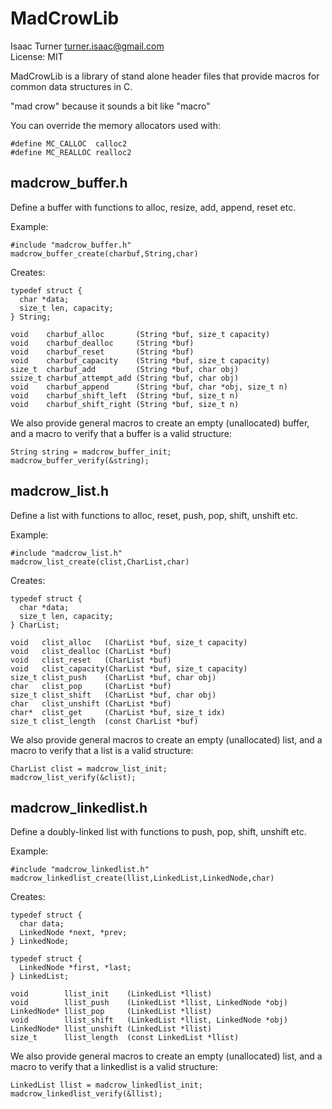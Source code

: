 MadCrowLib
==========
Isaac Turner <turner.isaac@gmail.com>  
License: MIT  

MadCrowLib is a library of stand alone header files that provide macros for common data structures in C.

"mad crow" because it sounds a bit like "macro"

You can override the memory allocators used with:

    #define MC_CALLOC  calloc2
    #define MC_REALLOC realloc2

madcrow_buffer.h
----------------

Define a buffer with functions to alloc, resize, add, append, reset etc.

Example:

    #include "madcrow_buffer.h"
    madcrow_buffer_create(charbuf,String,char)

Creates:

    typedef struct {
      char *data;
      size_t len, capacity;
    } String;

    void    charbuf_alloc       (String *buf, size_t capacity)
    void    charbuf_dealloc     (String *buf)
    void    charbuf_reset       (String *buf)
    void    charbuf_capacity    (String *buf, size_t capacity)
    size_t  charbuf_add         (String *buf, char obj)
    ssize_t charbuf_attempt_add (String *buf, char obj)
    void    charbuf_append      (String *buf, char *obj, size_t n)
    void    charbuf_shift_left  (String *buf, size_t n)
    void    charbuf_shift_right (String *buf, size_t n)

We also provide general macros to create an empty (unallocated) buffer, and a
macro to verify that a buffer is a valid structure:

    String string = madcrow_buffer_init;
    madcrow_buffer_verify(&string);


madcrow_list.h
--------------

Define a list with functions to alloc, reset, push, pop, shift, unshift etc.

Example:

    #include "madcrow_list.h"
    madcrow_list_create(clist,CharList,char)

Creates:

    typedef struct {
      char *data;
      size_t len, capacity;
    } CharList;

    void   clist_alloc   (CharList *buf, size_t capacity)
    void   clist_dealloc (CharList *buf)
    void   clist_reset   (CharList *buf)
    void   clist_capacity(CharList *buf, size_t capacity)
    size_t clist_push    (CharList *buf, char obj)
    char   clist_pop     (CharList *buf)
    size_t clist_shift   (CharList *buf, char obj)
    char   clist_unshift (CharList *buf)
    char*  clist_get     (CharList *buf, size_t idx)
    size_t clist_length  (const CharList *buf)

We also provide general macros to create an empty (unallocated) list, and a
macro to verify that a list is a valid structure:

    CharList clist = madcrow_list_init;
    madcrow_list_verify(&clist);


madcrow_linkedlist.h
--------------------

Define a doubly-linked list with functions to push, pop, shift, unshift etc.

Example:

    #include "madcrow_linkedlist.h"
    madcrow_linkedlist_create(llist,LinkedList,LinkedNode,char)

Creates:

    typedef struct {
      char data;
      LinkedNode *next, *prev;
    } LinkedNode;

    typedef struct {
      LinkedNode *first, *last;
    } LinkedList;

    void        llist_init    (LinkedList *llist)
    void        llist_push    (LinkedList *llist, LinkedNode *obj)
    LinkedNode* llist_pop     (LinkedList *llist)
    void        llist_shift   (LinkedList *llist, LinkedNode *obj)
    LinkedNode* llist_unshift (LinkedList *llist)
    size_t      llist_length  (const LinkedList *llist)

We also provide general macros to create an empty (unallocated) list, and a
macro to verify that a linkedlist is a valid structure:

    LinkedList llist = madcrow_linkedlist_init;
    madcrow_linkedlist_verify(&llist);

